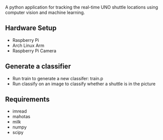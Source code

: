 A python application for tracking the real-time UNO shuttle locations using computer vision and machine learning.

## Hardware Setup

- Raspberry Pi
- Arch Linux Arm
- Raspberry Pi Camera


## Generate a classifier

- Run train to generate a new classifer: train.p
- Run classify on an image to classify whether a shuttle is in the picture

## Requirements

- imread
- mahotas
- milk
- numpy
- scipy

